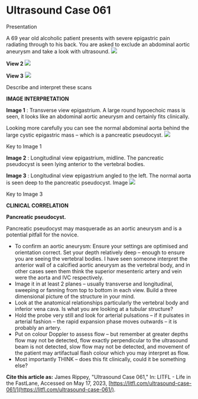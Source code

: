 # Ultrasound Case 061
Presentation


A 69 year old alcoholic patient presents with severe epigastric pain radiating through to his back. You are asked to exclude an abdominal aortic aneurysm and take a look with ultrasound.
![](https://litfl.com/wp-content/uploads/2018/12/LITFL-Top-100-Ultrasound-060-011-trans-epigastrium.jpg)


**View 2** 
![](https://litfl.com/wp-content/uploads/2018/12/LITFL-Top-100-Ultrasound-061-03-Long-midline.jpg)

**View 3** 
![](https://litfl.com/wp-content/uploads/2018/12/LITFL-Top-100-Ultrasound-061-04-Long-to-left-of-midline.jpg)


Describe and interpret these scans

**IMAGE INTERPRETATION** 



**Image 1** : Transverse view epigastrium. A large round hypoechoic mass is seen, it looks like an abdominal aortic aneurysm and certainly fits clinically. 


Looking more carefully you can see the normal abdominal aorta behind the large cystic epigastric mass – which is a pancreatic pseudocyst. 
![](https://litfl.com/wp-content/uploads/2018/12/LITFL-Top-100-Ultrasound-061-02-Key-to-image-1.jpg)

Key to Image 1



**Image 2** : Longitudinal view epigastrium, midline. The pancreatic pseudocyst is seen lying anterior to the vertebral bodies. 



**Image 3** : Longitudinal view epigastrium angled to the left. The normal aorta is seen deep to the pancreatic pseudocyst. Image 
![](https://litfl.com/wp-content/uploads/2018/12/LITFL-Top-100-Ultrasound-060-01-trans-epigastrium.jpg)

Key to Image 3


**CLINICAL CORRELATION** 



**Pancreatic pseudocyst.** 


Pancreatic pseudocyst may masquerade as an aortic aneurysm and is a potential pitfall for the novice. 
- To confirm an aortic aneurysm: Ensure your settings are optimised and orientation correct. Set your depth relatively deep – enough to ensure you are seeing the vertebral bodies. I have seen someone interpret the anterior wall of a calcified aortic aneurysm as the vertebral body, and in other cases seen them think the superior mesenteric artery and vein were the aorta and IVC respectively. 
- Image it in at least 2 planes – usually transverse and longitudinal, sweeping or fanning from top to bottom in each view. Build a three dimensional picture of the structure in your mind. 
- Look at the anatomical relationships particularly the vertebral body and inferior vena cava. Is what you are looking at a tubular structure? 
- Hold the probe very still and look for arterial pulsations – if it pulsates in arterial fashion – the rapid expansion phase moves outwards – it is probably an artery. 
- Put on colour Doppler to assess flow – but remember at greater depths flow may not be detected, flow exactly perpendicular to the ultrasound beam is not detected, slow flow may not be detected, and movement of the patient may artifactual flash colour which you may interpret as flow. 
- Most importantly THINK – does this fit clinically, could it be something else? 

**Cite this article as:**  James Rippey, "Ultrasound Case 061," In: LITFL - Life in the FastLane, Accessed on May 17, 2023, [https://litfl.com/ultrasound-case-061/](https://litfl.com/ultrasound-case-061/).


